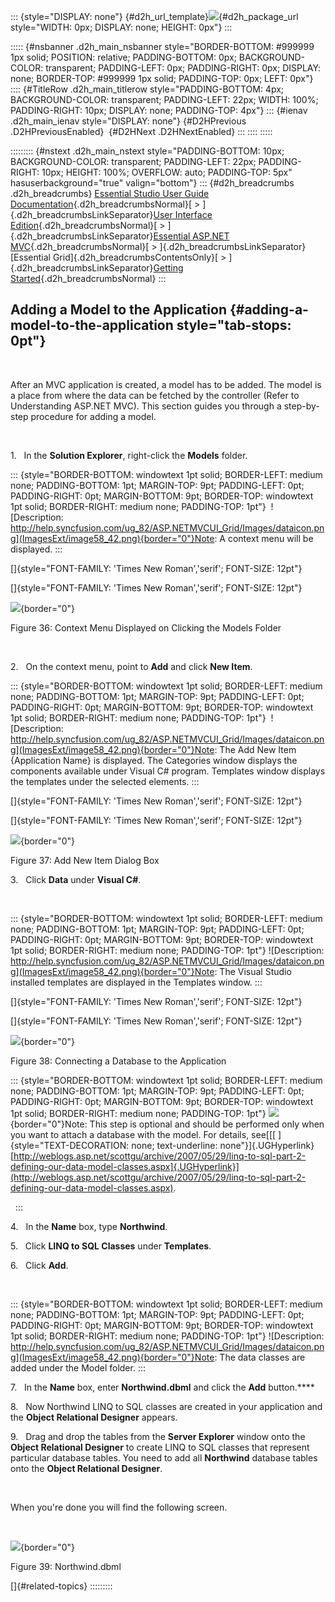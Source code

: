 ::: {style="DISPLAY: none"}
[](ms-xhelp:///?Id=d2h_url_template){#d2h_url_template}![](!package_url!){#d2h_package_url style="WIDTH: 0px; DISPLAY: none; HEIGHT: 0px"}
:::

::::: {#nsbanner .d2h_main_nsbanner style="BORDER-BOTTOM: #999999 1px solid; POSITION: relative; PADDING-BOTTOM: 0px; BACKGROUND-COLOR: transparent; PADDING-LEFT: 0px; PADDING-RIGHT: 0px; DISPLAY: none; BORDER-TOP: #999999 1px solid; PADDING-TOP: 0px; LEFT: 0px"}
:::: {#TitleRow .d2h_main_titlerow style="PADDING-BOTTOM: 4px; BACKGROUND-COLOR: transparent; PADDING-LEFT: 22px; WIDTH: 100%; PADDING-RIGHT: 10px; DISPLAY: none; PADDING-TOP: 4px"}
::: {#ienav .d2h_main_ienav style="DISPLAY: none"}
[](ms-xhelp:///?Id=33db2abb-3097-4efe-abb0-a33e6927a4a7){#D2HPrevious .D2HPreviousEnabled}  [](ms-xhelp:///?Id=e943fe98-efff-43f4-8cfb-b599e68064e1){#D2HNext .D2HNextEnabled}
:::
::::
:::::

::::::::: {#nstext .d2h_main_nstext style="PADDING-BOTTOM: 10px; BACKGROUND-COLOR: transparent; PADDING-LEFT: 22px; PADDING-RIGHT: 10px; HEIGHT: 100%; OVERFLOW: auto; PADDING-TOP: 5px" hasuserbackground="true" valign="bottom"}
::: {#d2h_breadcrumbs .d2h_breadcrumbs}
[Essential Studio User Guide Documentation](ms-xhelp:///?Id=12457748-09e3-4d74-a240-8e049cedf030){.d2h_breadcrumbsNormal}[ \> ]{.d2h_breadcrumbsLinkSeparator}[User Interface Edition](ms-xhelp:///?Id=c29296b7-531c-413b-a0ec-488ca1f7f669){.d2h_breadcrumbsNormal}[ \> ]{.d2h_breadcrumbsLinkSeparator}[Essential ASP.NET MVC](ms-xhelp:///?Id=4b14e7d1-65c4-4f67-b1aa-2c37709905a5){.d2h_breadcrumbsNormal}[ \> ]{.d2h_breadcrumbsLinkSeparator}[Essential Grid]{.d2h_breadcrumbsContentsOnly}[ \> ]{.d2h_breadcrumbsLinkSeparator}[Getting Started](ms-xhelp:///?Id=c7ed3902-b25b-4170-be58-1d3d0b57748a){.d2h_breadcrumbsNormal}
:::

## Adding a Model to the Application {#adding-a-model-to-the-application style="tab-stops: 0pt"}

 

After an MVC application is created, a model has to be added. The model is a place from where the data can be fetched by the controller (Refer to Understanding ASP.NET MVC). This section guides you through a step-by-step procedure for adding a model.

 

1.   In the **Solution Explorer**, right-click the **Models** folder.

::: {style="BORDER-BOTTOM: windowtext 1pt solid; BORDER-LEFT: medium none; PADDING-BOTTOM: 1pt; MARGIN-TOP: 9pt; PADDING-LEFT: 0pt; PADDING-RIGHT: 0pt; MARGIN-BOTTOM: 9pt; BORDER-TOP: windowtext 1pt solid; BORDER-RIGHT: medium none; PADDING-TOP: 1pt"}
 ![Description: http://help.syncfusion.com/ug_82/ASP.NETMVCUI_Grid/Images/dataicon.png](ImagesExt/image58_42.png){border="0"}Note: A context menu will be displayed.
:::

[]{style="FONT-FAMILY: 'Times New Roman','serif'; FONT-SIZE: 12pt"} 

[]{style="FONT-FAMILY: 'Times New Roman','serif'; FONT-SIZE: 12pt"} 

![](ImagesExt/image58_43.jpg){border="0"}

Figure 36: Context Menu Displayed on Clicking the Models Folder

 

2.   On the context menu, point to **Add** and click **New Item**.

::: {style="BORDER-BOTTOM: windowtext 1pt solid; BORDER-LEFT: medium none; PADDING-BOTTOM: 1pt; MARGIN-TOP: 9pt; PADDING-LEFT: 0pt; PADDING-RIGHT: 0pt; MARGIN-BOTTOM: 9pt; BORDER-TOP: windowtext 1pt solid; BORDER-RIGHT: medium none; PADDING-TOP: 1pt"}
 ![Description: http://help.syncfusion.com/ug_82/ASP.NETMVCUI_Grid/Images/dataicon.png](ImagesExt/image58_42.png){border="0"}Note: The Add New Item {Application Name} is displayed. The Categories window displays the components available under Visual C# program. Templates window displays the templates under the selected elements.
:::

[]{style="FONT-FAMILY: 'Times New Roman','serif'; FONT-SIZE: 12pt"} 

[]{style="FONT-FAMILY: 'Times New Roman','serif'; FONT-SIZE: 12pt"} 

![](ImagesExt/image58_44.jpg){border="0"}

Figure 37: Add New Item Dialog Box

3.   Click **Data** under **Visual C#**.

 

::: {style="BORDER-BOTTOM: windowtext 1pt solid; BORDER-LEFT: medium none; PADDING-BOTTOM: 1pt; MARGIN-TOP: 9pt; PADDING-LEFT: 0pt; PADDING-RIGHT: 0pt; MARGIN-BOTTOM: 9pt; BORDER-TOP: windowtext 1pt solid; BORDER-RIGHT: medium none; PADDING-TOP: 1pt"}
![Description: http://help.syncfusion.com/ug_82/ASP.NETMVCUI_Grid/Images/dataicon.png](ImagesExt/image58_42.png){border="0"}Note: The Visual Studio installed templates are displayed in the Templates window.
:::

[]{style="FONT-FAMILY: 'Times New Roman','serif'; FONT-SIZE: 12pt"} 

[]{style="FONT-FAMILY: 'Times New Roman','serif'; FONT-SIZE: 12pt"} 

![](ImagesExt/image58_45.jpg){border="0"}

Figure 38: Connecting a Database to the Application

::: {style="BORDER-BOTTOM: windowtext 1pt solid; BORDER-LEFT: medium none; PADDING-BOTTOM: 1pt; MARGIN-TOP: 9pt; PADDING-LEFT: 0pt; PADDING-RIGHT: 0pt; MARGIN-BOTTOM: 9pt; BORDER-TOP: windowtext 1pt solid; BORDER-RIGHT: medium none; PADDING-TOP: 1pt"}
![](ImagesExt/image58_6.jpg){border="0"}Note: This step is optional and should be performed only when you want to attach a database with the model. For details, see[[[ ]{style="TEXT-DECORATION: none; text-underline: none"}]{.UGHyperlink}[http://weblogs.asp.net/scottgu/archive/2007/05/29/linq-to-sql-part-2-defining-our-data-model-classes.aspx]{.UGHyperlink}](http://weblogs.asp.net/scottgu/archive/2007/05/29/linq-to-sql-part-2-defining-our-data-model-classes.aspx).

 
:::

4.   In the **Name** box, type **Northwind**.

5.   Click **LINQ to SQL Classes** under **Templates**.

6.   Click **Add**.

 

::: {style="BORDER-BOTTOM: windowtext 1pt solid; BORDER-LEFT: medium none; PADDING-BOTTOM: 1pt; MARGIN-TOP: 9pt; PADDING-LEFT: 0pt; PADDING-RIGHT: 0pt; MARGIN-BOTTOM: 9pt; BORDER-TOP: windowtext 1pt solid; BORDER-RIGHT: medium none; PADDING-TOP: 1pt"}
![Description: http://help.syncfusion.com/ug_82/ASP.NETMVCUI_Grid/Images/dataicon.png](ImagesExt/image58_42.png){border="0"}Note: The data classes are added under the Model folder.
:::

7.   In the **Name** box, enter **Northwind.dbml** and click the **Add** button.****

8.   Now Northwind LINQ to SQL classes are created in your application and the **Object Relational Designer** appears.

9.   Drag and drop the tables from the **Server Explorer** window onto the **Object Relational Designer** to create LINQ to SQL classes that represent particular database tables. You need to add all **Northwind** database tables onto the **Object Relational Designer**.

 

When you\'re done you will find the following screen.

 

![](ImagesExt/image58_46.jpg){border="0"}

Figure 39: Northwind.dbml

[]{#related-topics}
:::::::::
